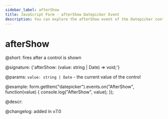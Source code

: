 ```yaml
---
sidebar_label: afterShow
title: JavaScript Form - afterShow Datepicker Event 
description: You can explore the afterShow event of the Datepicker control of Form in the documentation of the DHTMLX JavaScript UI library. Browse developer guides and API reference, try out code examples and live demos, and download a free 30-day evaluation version of DHTMLX Suite 7.
---
```


# afterShow

@short: fires after a control is shown

@signature: {'afterShow: (value: string | Date) => void;'} 

@params:
`value: string | Date` - the current value of the control

@example:
form.getItem("datepicker").events.on("AfterShow", function(value) {
    console.log("AfterShow", value);
});

@descr:

@changelog: added in v7.0
